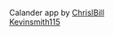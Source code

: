 Calander app by 
[ChrisIBill](https://github.com/ChrisIBill) <br>
[Kevinsmith115](https://github.com/kevinsmith115)